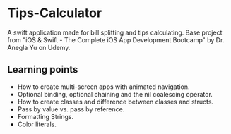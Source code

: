 # Tips-Calculator
A swift application made for bill splitting and tips calculating. Base project from "iOS &amp; Swift - The Complete iOS App Development Bootcamp" by Dr. Anegla Yu on Udemy.

## Learning points

* How to create multi-screen apps with animated navigation.
* Optional binding, optional chaining and the nil coalescing operator.
* How to create classes and difference between classes and structs. 
* Pass by value vs. pass by reference. 
* Formatting Strings. 
* Color literals.
